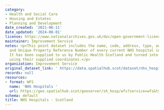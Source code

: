 ```yaml
---
category:
- Health and Social Care
- Housing and Estates
- Planning and Development
date_created: '2021-06-11'
date_updated: '2024-08-01'
license: https://www.nationalarchives.gov.uk/doc/open-government-licence/version/3/
maintainer: Improvement Service
notes: <p>This point dataset includes the name, code, address, type, ownership, location
  and Unique Property Reference Number of every current NHS hospital in Scotland.
  It has been supplied to us by Public Health Scotland and turned into a GIS layer
  using their supplied coordinates.</p>
organization: Improvement Service
original_dataset_link: ' https://data.spatialhub.scot/dataset/nhs_hospitals-is'
records: null
resources:
- format: WFS
  name: 'NHS Hospitals '
  url: https://geo.spatialhub.scot/geoserver/sh_hosp/wfs?service=wfs&typeName=sh_hosp:pub_hosp
schema: default
title: NHS Hospitals - Scotland
---
```

